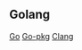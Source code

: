 ## Golang

[Go](https://golang.org/)
[Go-pkg](https://pkg.go.dev/)
[Clang](https://www.bilibili.com/video/av15267247)
